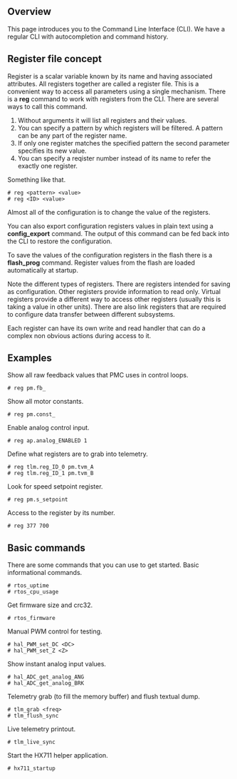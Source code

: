 ## Overview

This page introduces you to the Command Line Interface (CLI). We have a regular
CLI with autocompletion and command history.

## Register file concept

Register is a scalar variable known by its name and having associated
attributes. All registers together are called a register file. This is a
convenient way to access all parameters using a single mechanism. There is a
**reg** command to work with registers from the CLI. There are several ways to
call this command.

1. Without arguments it will list all registers and their values.
2. You can specify a pattern by which registers will be filtered. A pattern can
   be any part of the register name.
3. If only one register matches the specified pattern the second parameter
   specifies its new value.
4. You can specify a reqister number instead of its name to refer the exactly
   one register.

Something like that.

	# reg <pattern> <value>
	# reg <ID> <value>

Almost all of the configuration is to change the value of the registers.

You can also export configuration registers values in plain text using a
**config_export** command. The output of this command can be fed back into the
CLI to restore the configuration.

To save the values of the configuration registers in the flash there is a
**flash_prog** command. Register values from the flash are loaded automatically
at startup.

Note the different types of registers. There are registers intended for saving
as configuration. Other registers provide information to read only. Virtual
registers provide a different way to access other registers (usually this is
taking a value in other units). There are also link registers that are required
to configure data transfer between different subsystems.

Each register can have its own write and read handler that can do a complex non
obvious actions during access to it.

## Examples

Show all raw feedback values that PMC uses in control loops.

	# reg pm.fb_

Show all motor constants.

	# reg pm.const_

Enable analog control input.

	# reg ap.analog_ENABLED 1

Define what registers are to grab into telemetry.

	# reg tlm.reg_ID_0 pm.tvm_A
	# reg tlm.reg_ID_1 pm.tvm_B

Look for speed setpoint register.

	# reg pm.s_setpoint

Access to the register by its number.

	# reg 377 700

## Basic commands

There are some commands that you can use to get started. Basic informational
commands.

	# rtos_uptime
	# rtos_cpu_usage

Get firmware size and crc32.

	# rtos_firmware

Manual PWM control for testing.

	# hal_PWM_set_DC <DC>
	# hal_PWM_set_Z <Z>

Show instant analog input values.

	# hal_ADC_get_analog_ANG
	# hal_ADC_get_analog_BRK

Telemetry grab (to fill the memory buffer) and flush textual dump.

	# tlm_grab <freq>
	# tlm_flush_sync

Live telemetry printout.

	# tlm_live_sync

Start the HX711 helper application.

	# hx711_startup

